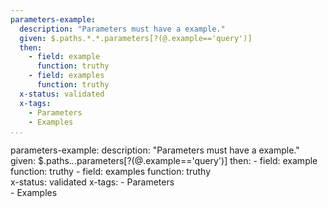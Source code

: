 ```yaml
---
parameters-example:
  description: "Parameters must have a example."
  given: $.paths.*.*.parameters[?(@.example=='query')]
  then:
    - field: example
      function: truthy
    - field: examples
      function: truthy      
  x-status: validated
  x-tags:
    - Parameters      
    - Examples
...
```

parameters-example:
  description: "Parameters must have a example."
  given: $.paths.*.*.parameters[?(@.example=='query')]
  then:
    - field: example
      function: truthy
    - field: examples
      function: truthy  
  x-status: validated
  x-tags:
    - Parameters      
    - Examples     
